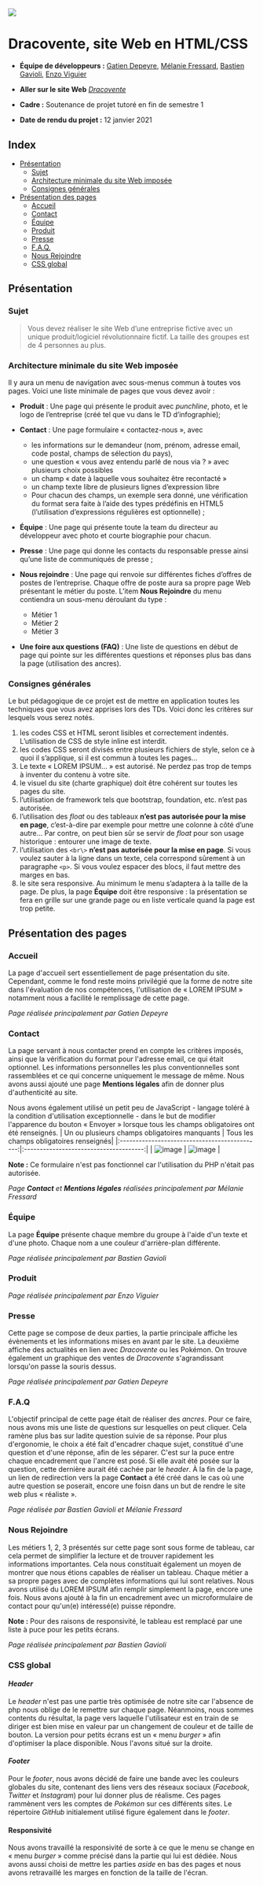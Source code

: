 # ![](images/entrepriseLogo.png)

# Dracovente, site Web en HTML/CSS

* **Équipe de développeurs :** [Gatien Depeyre](https://github.com/Gatien-Depeyre), [Mélanie Fressard](https://github.com/melanie-fressard), [Bastien Gavioli](https://github.com/BastienGavioli), [Enzo Viguier](https://github.com/enzo-viguier)

* **Aller sur le site Web** *[Dracovente](http://www.alexis.temperamentcordier.org/Gatien/projetSiteWeb/index.html)*
* **Cadre :** Soutenance de projet tutoré en fin de semestre 1
* **Date de rendu du projet :** 12 janvier 2021


## **Index**

* [Présentation](#presentation)
  * [Sujet](#sujet)
  * [Architecture minimale du site Web imposée](#archiMin)
  * [Consignes générales](#consignesGenerales)
* [Présentation des pages](#presentationPages)
  * [Accueil](#accueil)
  * [Contact](#contact)
  * [Équipe](#equipe)
  * [Produit](#produit)
  * [Presse](#presse)
  * [F.A.Q.](#faq)
  * [Nous Rejoindre](#nousRejoindre)
  * [CSS global](#cssGlobal)
  
## <a name="presentation"></a> Présentation

### <a name="sujet"></a> Sujet
> Vous devez réaliser le site Web d’une entreprise fictive avec un unique produit/logiciel révolutionnaire fictif. La taille des groupes est de 4 personnes au plus.


### <a name="archiMin"></a> Architecture minimale du site Web imposée
Il y aura un menu de navigation avec sous-menus commun à toutes vos pages. Voici une liste minimale de pages que vous devez avoir :

* **Produit** : Une page qui présente le produit avec *punchline*, photo, et le logo de l’entreprise (créé tel que vu dans le TD d’infographie);
* **Contact** : Une page formulaire  « contactez-nous », avec
  * les informations sur le demandeur (nom, prénom, adresse email, code postal, champs de sélection du pays),
  * une question « vous avez entendu parlé de nous via ? » avec plusieurs choix possibles
  * un champ « date à laquelle vous souhaitez être recontacté »
  * un champ texte libre de plusieurs lignes d’expression libre
  * Pour chacun des champs, un exemple sera donné, une vérification du format sera faite à l’aide des types prédéfinis en HTML5 (l’utilisation d’expressions régulières est optionnelle) ;

* **Équipe** : Une page qui présente toute la team du directeur au développeur avec photo et courte biographie pour chacun.
* **Presse** : Une page qui donne les contacts du responsable presse ainsi qu’une liste de communiqués de presse ;
* **Nous rejoindre** : Une page qui renvoie sur différentes fiches d’offres de postes de l’entreprise. Chaque offre de poste aura sa propre page Web présentant le métier du poste. L’item **Nous Rejoindre** du menu contiendra un sous-menu déroulant du type :
  * Métier 1
  * Métier 2
  * Métier 3
* **Une foire aux questions (FAQ)** : Une liste de questions en début de page qui pointe sur les différentes questions et réponses plus bas dans la page (utilisation des ancres).


### <a name="consignesGenerales"></a>Consignes générales

Le but pédagogique de ce projet est de mettre en application toutes les techniques que vous avez apprises lors des TDs. Voici donc les critères sur lesquels vous serez notés.
1. les codes CSS et HTML seront lisibles et correctement indentés. L’utilisation de CSS de style inline est interdit.
2. les codes CSS seront divisés entre plusieurs fichiers de style, selon ce à quoi il s’applique, si il est commun à toutes les pages…
3. Le texte « LOREM IPSUM… » est autorisé. Ne perdez pas trop de temps à inventer du contenu à votre site.
4. le visuel du site (charte graphique) doit être cohérent sur toutes les pages du site.
5. l’utilisation de framework tels que bootstrap, foundation, etc. n’est pas autorisée.
6. l’utilisation des *float* ou des tableaux **n’est pas autorisée pour la mise en page**, c’est-à-dire par exemple pour mettre une colonne à côté d’une autre… Par contre, on peut bien sûr se servir de *float* pour son usage historique : entourer une image de texte.
7. l’utilisation des `<br\>` **n’est pas autorisée pour la mise en page**. Si vous voulez sauter à la ligne dans un texte, cela correspond sûrement à un paragraphe `<p>`. Si vous voulez espacer des blocs, il faut mettre des marges en bas.
3. le site sera responsive. Au minimum le menu s’adaptera à la taille de la page. De plus, la page **Équipe** doit être responsive : la présentation se fera en grille sur une grande page ou en liste verticale quand la page est trop petite.

## <a name="presentationPages"></a> Présentation des pages

### <a name="accueil"></a> Accueil

La page d'accueil sert essentiellement de page présentation du site. Cependant, comme le fond reste moins privilégié que la forme de notre site dans l'évaluation de nos compétences, l'utilisation de « LOREM IPSUM » notamment nous a facilité le remplissage de cette page.

*Page réalisée principalement par Gatien Depeyre*

### <a name="contact"></a>Contact

La page servant à nous contacter prend en compte les critères imposés, ainsi que la vérification du format pour l'adresse email, ce qui était optionnel.
Les informations personnelles les plus conventionnelles sont rassemblées et ce qui concerne uniquement le message de même.
Nous avons aussi ajouté une page **Mentions légales** afin de donner plus d'authenticité au site.

Nous avons également utilisé un petit peu de JavaScript - langage toléré à la condition d'utilisation exceptionnelle - dans le but de modifier l'apparence du bouton « Envoyer » lorsque tous les champs obligatoires ont été renseignés. 
| Un ou plusieurs champs obligatoires manquants | Tous les champs obligatoires renseignés|
|:---------------------------------------------:|:--------------------------------------:|
| ![image](https://user-images.githubusercontent.com/73829228/125351784-cd8f0580-e360-11eb-86f9-8c5f4d61707f.png) | ![image](https://user-images.githubusercontent.com/73829228/125351560-86087980-e360-11eb-82bf-68c9c6a0e02d.png) |

**Note :** Ce formulaire n'est pas fonctionnel car l'utilisation du PHP n'était pas autorisée.

*Page **Contact** et **Mentions légales** réalisées principalement par Mélanie Fressard*

### <a name="equipe"></a> Équipe

La page **Équipe** présente chaque membre du groupe à l'aide d'un texte et d'une photo. Chaque nom a une couleur d'arrière-plan différente.

*Page réalisée principalement par Bastien Gavioli*

### <a name="produit"></a> Produit

*Page réalisée principalement par Enzo Viguier*

### <a name="presse"></a> Presse

Cette page se compose de deux parties, la partie principale affiche les évènements et les informations mises en avant par le site. La deuxième affiche des actualités en lien avec *Dracovente* ou les Pokémon.
On trouve également un graphique des ventes de *Dracovente* s'agrandissant lorsqu'on passe la souris dessus.

*Page réalisée principalement par Gatien Depeyre*

### <a name="faq"></a> F.A.Q

L'objectif principal de cette page était de réaliser des *ancres*. Pour ce faire, nous avons mis une liste de questions sur lesquelles on peut cliquer. Cela ramène plus bas sur ladite question suivie de sa réponse. Pour plus d'ergonomie, le choix a été fait d'encadrer chaque sujet, constitué d'une question et d'une réponse, afin de les séparer. C'est sur la puce entre chaque encadrement que l'ancre est posé. Si elle avait été posée sur la question, cette dernière aurait été cachée par le *header*.
À la fin de la page, un lien de redirection vers la page **Contact** a été créé dans le cas où une autre question se poserait, encore une foisn dans un but de rendre le site web plus « réaliste ».

*Page réalisée par Bastien Gavioli et Mélanie Fressard*

### <a name="nousRejoindre"></a> Nous Rejoindre

Les métiers 1, 2, 3 présentés sur cette page sont sous forme de tableau, car cela permet de simplifier la lecture et de trouver rapidement les informations importantes. Cela nous constituait également un moyen de montrer que nous étions capables de réaliser un tableau. Chaque métier a sa propre pages avec de complètes informations qui lui sont relatives. Nous avons utilisé du LOREM IPSUM afin remplir simplement la page, encore une fois. Nous avons ajouté à la fin un encadrement avec un microformulaire de contact pour qu'un(e) intéressé(e) puisse répondre.

**Note :**  Pour des raisons de responsivité, le tableau est remplacé par une liste à puce pour les petits écrans.

*Page réalisée principalement par Bastien Gavioli*

### <a name="cssGlobal"></a> CSS global

#### *Header*

Le *header* n'est pas une partie très optimisée de notre site car l'absence de php nous oblige de le remettre sur chaque page. Néanmoins, nous sommes contents du résultat, la page vers laquelle l'utilisateur est en train de se diriger est bien mise en valeur par un changement de couleur et de taille de bouton.
La version pour petits écrans est un « menu *burger* » afin d'optimiser la place disponible. Nous l'avons situé sur la droite.

#### *Footer*

Pour le *footer*, nous avons décidé de faire une bande avec les couleurs globales du site, contenant des liens vers des réseaux sociaux (*Facebook*, *Twitter* et *Instagram*) pour lui donner plus de réalisme. Ces pages rammènent vers les comptes de *Pokémon* sur ces différents sites. Le répertoire *GitHub* initialement utilisé figure également dans le *footer*. 

#### Responsivité

Nous avons travaillé la responsivité de sorte à ce que le menu se change en « menu *burger* » comme précisé dans la partie qui lui est dédiée. Nous avons aussi choisi de mettre les parties *aside* en bas des pages et nous avons retravaillé les marges en fonction de la taille de l'écran.



